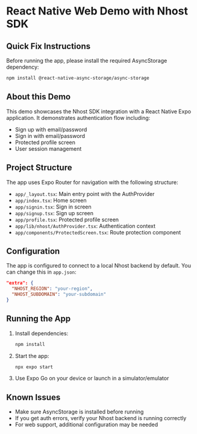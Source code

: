 # React Native Web Demo with Nhost SDK

## Quick Fix Instructions

Before running the app, please install the required AsyncStorage dependency:

```bash
npm install @react-native-async-storage/async-storage
```

## About this Demo

This demo showcases the Nhost SDK integration with a React Native Expo application. It demonstrates authentication flow including:
- Sign up with email/password
- Sign in with email/password
- Protected profile screen
- User session management

## Project Structure

The app uses Expo Router for navigation with the following structure:

- `app/_layout.tsx`: Main entry point with the AuthProvider
- `app/index.tsx`: Home screen 
- `app/signin.tsx`: Sign in screen
- `app/signup.tsx`: Sign up screen
- `app/profile.tsx`: Protected profile screen
- `app/lib/nhost/AuthProvider.tsx`: Authentication context
- `app/components/ProtectedScreen.tsx`: Route protection component

## Configuration

The app is configured to connect to a local Nhost backend by default. You can change this in `app.json`:

```json
"extra": {
  "NHOST_REGION": "your-region",
  "NHOST_SUBDOMAIN": "your-subdomain"
}
```

## Running the App

1. Install dependencies:
   ```bash
   npm install
   ```

2. Start the app:
   ```bash
   npx expo start
   ```

3. Use Expo Go on your device or launch in a simulator/emulator

## Known Issues

- Make sure AsyncStorage is installed before running
- If you get auth errors, verify your Nhost backend is running correctly
- For web support, additional configuration may be needed